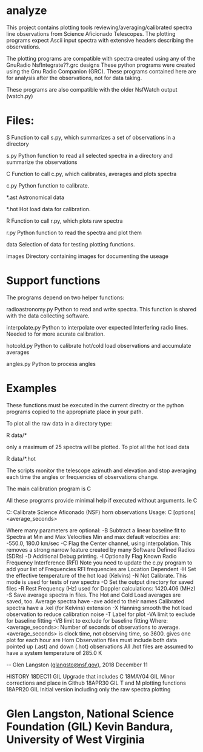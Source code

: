 # analyze
This project contains plotting tools reviewing/averaging/calibrated spectra line observations
from Science Aficionado Telescopes.   The plotting programs expect Ascii input spectra with 
extensive headers describing the observations.

The plotting programs are compatible with spectra created using any of the GnuRadio NsfIntegrate??.grc designs
These python programs were created using the Gnu Radio Companion (GRC).   These programs
contained here are for analysis after the observations, not for data taking.

These programs are also compatible with the older NsfWatch output (watch.py)

Files:
======

S     Function to call s.py, which summarizes a set of observations in a directory

s.py  Python function to read all selected spectra in a directory and summarize the observations

C     Function to call c.py, which calibrates, averages and plots spectra

c.py  Python function to calibrate.

*.ast Astronomical data

*.hot Hot load data for calibration.

R     Function to call r.py, which plots raw spectra

r.py  Python function to read the spectra and plot them

data  Selection of data for testing plotting functions.

images Directory containing images for documenting the useage

Support functions
=================

The programs depend on two helper functions:
    
radioastronomy.py   Python to read and write spectra.  This function is shared with the data collecting software.

interpolate.py      Python to interpolate over expected Interfering radio lines.  Needed to for more acurate calibration.

hotcold.py	    Python to calibrate hot/cold load observations and accumulate averages

angles.py	    Python to process angles

Examples
========

These functions must be executed in the current directry or the python programs copied to the appropriate place in your path.   

To plot all the raw data in a directory type:

R data/*

only a maximum of 25 spectra will be plotted. To plot all the hot load data

R data/*.hot


The scripts monitor the telescope azimuth and elevation and stop averaging each time the angles or
frequencies of observations change.   

The main calibration program is C

All these programs provide minimal help if executed without arguments.  Ie C

C: Calibrate Science Aficonado (NSF) horn observations
Usage: C [options]  <average_seconds> <files>

Where many parameters are optional:
-B Subtract a linear baseline fit to Spectra at Min and Max Velocities
   Min and max default velocities are:  -550.0,   180.0 km/sec
-C Flag the Center channel, using interpolation.
   This removes a strong narrow feature created by many Software Defined Radios (SDRs)
-D Additional Debug printing.
-I Optionally Flag Known Radio Frequency Interference (RFI)
   Note you need to update the c.py program to add your list of Frequencies
   RFI frequencies are Location Dependent
-H <hot load Temperature> Set the effective temperature of the hot load (Kelvins)
-N Not Calibrate.  This mode is used for tests of raw spectra
-O <output directory> Set the output directory for saved files
-R <Reference Frequency> Rest Frequency (Hz) used for Doppler calculations: 1420.406 (MHz)
-S Save average spectra in files.  The Hot and Cold Load averages are saved, too.
   Average spectra have -ave added to their names
   Calibrated spectra have a .kel (for Kelvins) extension
-X Hanning smooth the hot load observation to reduce calibration noise
-T <plot title String> Label for plot
-VA <low velocity> limit to exclude for baseline fitting
-VB <high velocity> limit to exclude for baseline fitting
Where:
   <average_seconds>: Number of seconds of observations to average.
   <average_seconds> is clock time, not observing time, so 3600. gives one plot for each hour
   <files> are Horn Observation files
   <files> must include both data pointed up (.ast) and down (.hot) observations
      All .hot files are assumed to have a system temperature of   285.0 K

 -- Glen Langston (glangsto@nsf.gov), 2018 December 11

HISTORY
18DEC11 GIL Upgrade that includes C 
18MAY04 GIL Minor corrections and place in Github
18APR30 GIL T and M plotting functions
18APR20 GIL Initial version including only the raw spectra plotting

Glen Langston, National Science Foundation (GIL)
Kevin Bandura, University of West Virginia 
=============
